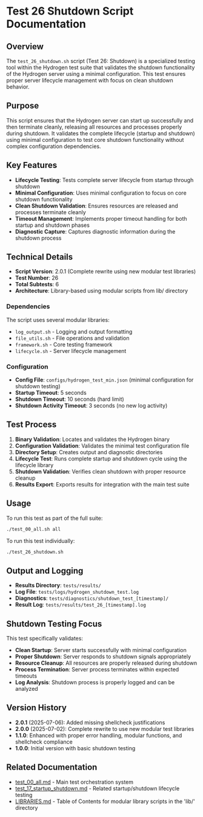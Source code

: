 # Test 26 Shutdown Script Documentation

## Overview

The `test_26_shutdown.sh` script (Test 26: Shutdown) is a specialized testing tool within the Hydrogen test suite that validates the shutdown functionality of the Hydrogen server using a minimal configuration. This test ensures proper server lifecycle management with focus on clean shutdown behavior.

## Purpose

This script ensures that the Hydrogen server can start up successfully and then terminate cleanly, releasing all resources and processes properly during shutdown. It validates the complete lifecycle (startup and shutdown) using minimal configuration to test core shutdown functionality without complex configuration dependencies.

## Key Features

- **Lifecycle Testing**: Tests complete server lifecycle from startup through shutdown
- **Minimal Configuration**: Uses minimal configuration to focus on core shutdown functionality
- **Clean Shutdown Validation**: Ensures resources are released and processes terminate cleanly
- **Timeout Management**: Implements proper timeout handling for both startup and shutdown phases
- **Diagnostic Capture**: Captures diagnostic information during the shutdown process

## Technical Details

- **Script Version**: 2.0.1 (Complete rewrite using new modular test libraries)
- **Test Number**: 26
- **Total Subtests**: 6
- **Architecture**: Library-based using modular scripts from lib/ directory

### Dependencies

The script uses several modular libraries:

- `log_output.sh` - Logging and output formatting
- `file_utils.sh` - File operations and validation
- `framework.sh` - Core testing framework
- `lifecycle.sh` - Server lifecycle management

### Configuration

- **Config File**: `configs/hydrogen_test_min.json` (minimal configuration for shutdown testing)
- **Startup Timeout**: 5 seconds
- **Shutdown Timeout**: 10 seconds (hard limit)
- **Shutdown Activity Timeout**: 3 seconds (no new log activity)

## Test Process

1. **Binary Validation**: Locates and validates the Hydrogen binary
2. **Configuration Validation**: Validates the minimal test configuration file
3. **Directory Setup**: Creates output and diagnostic directories
4. **Lifecycle Test**: Runs complete startup and shutdown cycle using the lifecycle library
5. **Shutdown Validation**: Verifies clean shutdown with proper resource cleanup
6. **Results Export**: Exports results for integration with the main test suite

## Usage

To run this test as part of the full suite:

```bash
./test_00_all.sh all
```

To run this test individually:

```bash
./test_26_shutdown.sh
```

## Output and Logging

- **Results Directory**: `tests/results/`
- **Log File**: `tests/logs/hydrogen_shutdown_test.log`
- **Diagnostics**: `tests/diagnostics/shutdown_test_[timestamp]/`
- **Result Log**: `tests/results/test_26_[timestamp].log`

## Shutdown Testing Focus

This test specifically validates:

- **Clean Startup**: Server starts successfully with minimal configuration
- **Proper Shutdown**: Server responds to shutdown signals appropriately
- **Resource Cleanup**: All resources are properly released during shutdown
- **Process Termination**: Server process terminates within expected timeouts
- **Log Analysis**: Shutdown process is properly logged and can be analyzed

## Version History

- **2.0.1** (2025-07-06): Added missing shellcheck justifications
- **2.0.0** (2025-07-02): Complete rewrite to use new modular test libraries
- **1.1.0**: Enhanced with proper error handling, modular functions, and shellcheck compliance
- **1.0.0**: Initial version with basic shutdown testing

## Related Documentation

- [test_00_all.md](test_00_all.md) - Main test orchestration system
- [test_17_startup_shutdown.md](test_17_startup_shutdown.md) - Related startup/shutdown lifecycle testing
- [LIBRARIES.md](LIBRARIES.md) - Table of Contents for modular library scripts in the 'lib/' directory